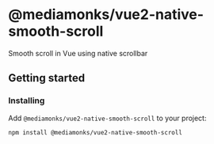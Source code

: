 # @mediamonks/vue2-native-smooth-scroll

Smooth scroll in Vue using native scrollbar

## Getting started

### Installing

Add `@mediamonks/vue2-native-smooth-scroll` to your project:
```sh
npm install @mediamonks/vue2-native-smooth-scroll
```
